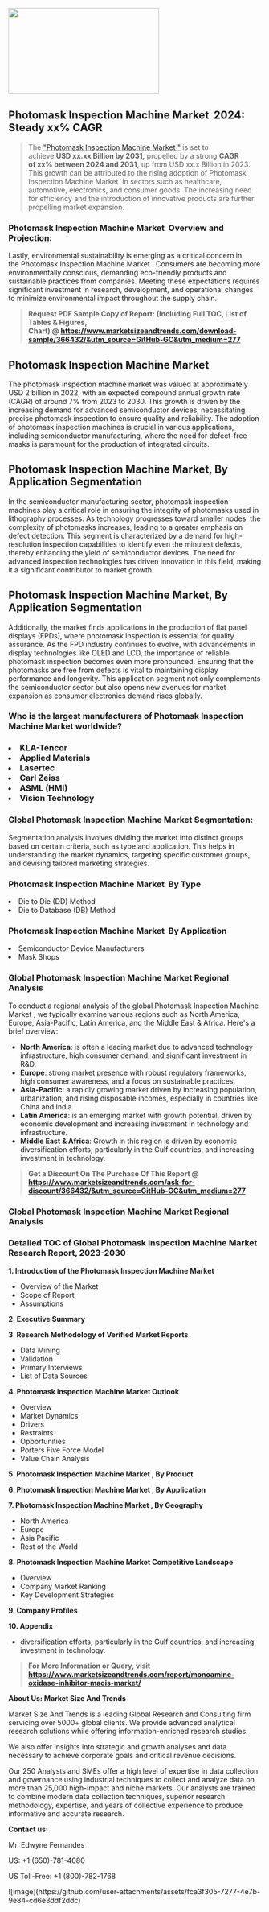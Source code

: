 <p><img class="alignnone size-medium wp-image-20088" src="https://ffe5etoiles.com/wp-content/uploads/2024/12/MST1-300x171.png" alt="" width="300" height="171" /></p><h2 id="ember46" class="ember-view reader-text-block__heading-2">Photomask Inspection Machine Market &nbsp;2024: Steady&nbsp;xx% CAGR</h2><blockquote id="ember47" class="ember-view reader-text-block__blockquote">The&nbsp;<a class="app-aware-link " href="https://www.marketsizeandtrends.com/download-sample/366432/&utm_source=GitHub-GC&utm_medium=277" target="_blank" data-test-app-aware-link="">"Photomask Inspection Machine Market "</a>&nbsp;is set to achieve&nbsp;<strong>USD&nbsp;xx.xx&nbsp;Billion by 2031,</strong>&nbsp;propelled by a strong&nbsp;<strong>CAGR of&nbsp;xx% between 2024 and 2031,</strong>&nbsp;up from USD xx.x Billion in 2023. This growth can be attributed to the rising adoption of&nbsp;Photomask Inspection Machine Market &nbsp;in sectors such as healthcare, automotive, electronics, and consumer goods. The increasing need for efficiency and the introduction of innovative products are further propelling market expansion.</blockquote><h3 id="ember48" class="ember-view reader-text-block__heading-3">Photomask Inspection Machine Market &nbsp;Overview and Projection:</h3><p id="ember49" class="ember-view reader-text-block__paragraph">Lastly, environmental sustainability is emerging as a critical concern in the&nbsp;Photomask Inspection Machine Market . Consumers are becoming more environmentally conscious, demanding eco-friendly products and sustainable practices from companies. Meeting these expectations requires significant investment in research, development, and operational changes to minimize environmental impact throughout the supply chain.</p><blockquote id="ember50" class="ember-view reader-text-block__blockquote"><strong>Request PDF Sample Copy of Report: (Including Full TOC, List of Tables &amp; Figures, Chart)&nbsp;@&nbsp;<strong><a href="https://www.marketsizeandtrends.com/download-sample/366432/&utm_source=GitHub-GC&utm_medium=277" target="_blank">https://www.marketsizeandtrends.com/download-sample/366432/&utm_source=GitHub-GC&utm_medium=277</a></strong></strong></blockquote><h3 class=""> <h2>Photomask Inspection Machine Market</h2><p>The photomask inspection machine market was valued at approximately USD 2 billion in 2022, with an expected compound annual growth rate (CAGR) of around 7% from 2023 to 2030. This growth is driven by the increasing demand for advanced semiconductor devices, necessitating precise photomask inspection to ensure quality and reliability. The adoption of photomask inspection machines is crucial in various applications, including semiconductor manufacturing, where the need for defect-free masks is paramount for the production of integrated circuits.</p><h2>Photomask Inspection Machine Market, By Application Segmentation</h2><p>In the semiconductor manufacturing sector, photomask inspection machines play a critical role in ensuring the integrity of photomasks used in lithography processes. As technology progresses toward smaller nodes, the complexity of photomasks increases, leading to a greater emphasis on defect detection. This segment is characterized by a demand for high-resolution inspection capabilities to identify even the minutest defects, thereby enhancing the yield of semiconductor devices. The need for advanced inspection technologies has driven innovation in this field, making it a significant contributor to market growth.</p><h2>Photomask Inspection Machine Market, By Application Segmentation</h2><p>Additionally, the market finds applications in the production of flat panel displays (FPDs), where photomask inspection is essential for quality assurance. As the FPD industry continues to evolve, with advancements in display technologies like OLED and LCD, the importance of reliable photomask inspection becomes even more pronounced. Ensuring that the photomasks are free from defects is vital to maintaining display performance and longevity. This application segment not only complements the semiconductor sector but also opens new avenues for market expansion as consumer electronics demand rises globally.</p></h3><h3 id="" class="">Who is the largest manufacturers of&nbsp;Photomask Inspection Machine Market  worldwide?</h3><h3 class=""></Li><Li>KLA-Tencor</Li><Li> Applied Materials</Li><Li> Lasertec</Li><Li> Carl Zeiss</Li><Li> ASML (HMI)</Li><Li> Vision Technology</h3><h3 id="ember53" class="ember-view reader-text-block__heading-3">Global&nbsp;Photomask Inspection Machine Market  Segmentation:</h3><p id="ember54" class="ember-view reader-text-block__paragraph">Segmentation analysis involves dividing the market into distinct groups based on certain criteria, such as type and application. This helps in understanding the market dynamics, targeting specific customer groups, and devising tailored marketing strategies.</p><h3 id="" class="">Photomask Inspection Machine Market &nbsp;By Type</h3><p></Li><Li>Die to Die (DD) Method</Li><Li> Die to Database (DB) Method</p><h3 id="" class="">Photomask Inspection Machine Market &nbsp;By Application</h3><p class=""></Li><Li>Semiconductor Device Manufacturers</Li><Li> Mask Shops</p><h3 id="ember62" class="ember-view reader-text-block__heading-3">Global Photomask Inspection Machine Market  Regional Analysis</h3><p id="ember63" class="ember-view reader-text-block__paragraph">To conduct a regional analysis of the global Photomask Inspection Machine Market , we typically examine various regions such as North America, Europe, Asia-Pacific, Latin America, and the Middle East &amp; Africa. Here's a brief overview:</p><ul><li><strong>North America</strong>: is often a leading market due to advanced technology infrastructure, high consumer demand, and significant investment in R&amp;D.</li><li><strong>Europe</strong>: strong market presence with robust regulatory frameworks, high consumer awareness, and a focus on sustainable practices.</li><li><strong>Asia-Pacific</strong>: a rapidly growing market driven by increasing population, urbanization, and rising disposable incomes, especially in countries like China and India.</li><li><strong>Latin America</strong>: is an emerging market with growth potential, driven by economic development and increasing investment in technology and infrastructure.</li><li><strong>Middle East &amp; Africa</strong>: Growth in this region is driven by economic diversification efforts, particularly in the Gulf countries, and increasing investment in technology.</li></ul><blockquote id="ember61" class="ember-view reader-text-block__blockquote"><strong>Get a Discount On The Purchase Of This Report @ <strong><a href="https://html-cleaner.com/" target="">https://www.marketsizeandtrends.com/ask-for-discount/366432/&utm_source=GitHub-GC&utm_medium=277</a></strong></strong></blockquote><h3 id="ember62" class="ember-view reader-text-block__heading-3">Global Photomask Inspection Machine Market  Regional Analysis</h3><h3 id="" class="">Detailed TOC of Global Photomask Inspection Machine Market  Research Report, 2023-2030</h3><p id="" class=""><strong>1. Introduction of the Photomask Inspection Machine Market </strong></p><ul><li>Overview of the Market</li><li>Scope of Report</li><li>Assumptions</li></ul><p id="" class=""><strong>2. Executive Summary</strong></p><p id="" class=""><strong>3. Research Methodology of Verified Market Reports</strong></p><ul><li>Data Mining</li><li>Validation</li><li>Primary Interviews</li><li>List of Data Sources</li></ul><p id="" class=""><strong>4. Photomask Inspection Machine Market  Outlook</strong></p><ul><li>Overview</li><li>Market Dynamics</li><li>Drivers</li><li>Restraints</li><li>Opportunities</li><li>Porters Five Force Model</li><li>Value Chain Analysis</li></ul><p id="" class=""><strong>5. Photomask Inspection Machine Market , By Product</strong></p><p id="" class=""><strong>6. Photomask Inspection Machine Market , By Application</strong></p><p id="" class=""><strong>7. Photomask Inspection Machine Market , By Geography</strong></p><ul><li>North America</li><li>Europe</li><li>Asia Pacific</li><li>Rest of the World</li></ul><p id="" class=""><strong>8. Photomask Inspection Machine Market  Competitive Landscape</strong></p><ul><li>Overview</li><li>Company Market Ranking</li><li>Key Development Strategies</li></ul><p id="" class=""><strong>9. Company Profiles</strong></p><p id="" class=""><strong>10. Appendix</strong></p><ul><li>diversification efforts, particularly in the Gulf countries, and increasing investment in technology.</li></ul><blockquote id="ember65" class="ember-view reader-text-block__blockquote"><strong>For More Information or Query, visit <strong><strong><a href="https://html-cleaner.com/" target="">https://www.marketsizeandtrends.com/report/monoamine-oxidase-inhibitor-maois-market/</a></strong></strong></strong></blockquote><p id="" class=""><strong>About Us: Market Size And Trends</strong></p><p id="" class="">Market Size And Trends is a leading Global Research and Consulting firm servicing over 5000+ global clients. We provide advanced analytical research solutions while offering information-enriched research studies.</p><p id="" class="">We also offer insights into strategic and growth analyses and data necessary to achieve corporate goals and critical revenue decisions.</p><p id="" class="">Our 250 Analysts and SMEs offer a high level of expertise in data collection and governance using industrial techniques to collect and analyze data on more than 25,000 high-impact and niche markets. Our analysts are trained to combine modern data collection techniques, superior research methodology, expertise, and years of collective experience to produce informative and accurate research.</p><p id="" class=""><strong>Contact us:</strong></p><p id="" class="">Mr. Edwyne Fernandes</p><p id="" class="">US: +1 (650)-781-4080</p><p id="" class="">US Toll-Free: +1 (800)-782-1768</p>
![image](https://github.com/user-attachments/assets/fca3f305-7277-4e7b-9e84-cd6e3ddf2ddc)
